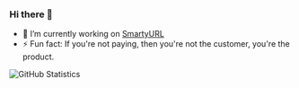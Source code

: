 ### Hi there 👋

- 🔭 I’m currently working on [SmartyURL](https://github.com/Extendy/SmartyURL/)
- ⚡ Fun fact: If you're not paying, then you're not the customer, you're the product.
<!--
**mshannaq/mshannaq** is a ✨ _special_ ✨ repository because its `README.md` (this file) appears on your GitHub profile.

Here are some ideas to get you started:

- 🔭 I’m currently working on ...
- 🌱 I’m currently learning ...
- 👯 I’m looking to collaborate on ...
- 🤔 I’m looking for help with ...
- 💬 Ask me about ...
- 📫 How to reach me: ...
- 😄 Pronouns: ...
- ⚡ Fun fact: ...
-->

![GitHub Statistics](https://github-readme-stats.vercel.app/api?username=mshannaq&count_private=true&show_icons=true&hide_title=false)
